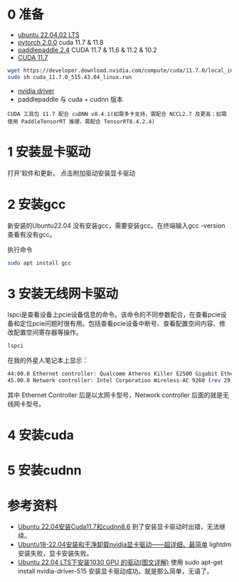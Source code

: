 
# 0 准备
* [ubuntu 22.04.02 LTS](https://releases.ubuntu.com/22.04/ubuntu-22.04.2-desktop-amd64.iso)
* [pytorch 2.0.0](https://pytorch.org/) cuda 11.7 & 11.8
* [paddlepaddle 2.4](https://www.paddlepaddle.org.cn/) CUDA 11.7 & 11.6 & 11.2 & 10.2
* [CUDA 11.7]()
```bash
wget https://developer.download.nvidia.com/compute/cuda/11.7.0/local_installers/cuda_11.7.0_515.43.04_linux.run
sudo sh cuda_11.7.0_515.43.04_linux.run
```
* [nvidia driver]()
* paddlepaddle 与 cuda + cudnn 版本
```
CUDA 工具包 11.7 配合 cuDNN v8.4.1(如需多卡支持，需配合 NCCL2.7 及更高；如需使用 PaddleTensorRT 推理，需配合 TensorRT8.4.2.4)
```

# 1 安装显卡驱动
打开‘软件和更新。
点击附加驱动安装显卡驱动

# 2 安装gcc
新安装的Ubuntu22.04 没有安装gcc，需要安装gcc。在终端输入gcc -version 查看有没有gcc。

执行命令
```bash
sudo apt install gcc
```

# 3 安装无线网卡驱动
lspci是查看设备上pcie设备信息的命令。该命令的不同参数配合，在查看pcie设备和定位pcie问题时很有用。包括查看pcie设备中断号、查看配置空间内容、修改配置空间寄存器等操作。
```bash
lspci
```
在我的外星人笔记本上显示：
```bash
44:00.0 Ethernet controller: Qualcomm Atheros Killer E2500 Gigabit Ethernet Controller (rev 10)
45.00.0 Network controller: Intel Corporation Wireless-AC 9260 (rev 29)
```
其中 Ethernet Controller 后是以太网卡型号，Network controller 后面的就是无线网卡型号。





# 4 安装cuda


# 5 安装cudnn



# 参考资料
* [Ubuntu 22.04安装Cuda11.7和cudnn8.6](https://zhuanlan.zhihu.com/p/581720480) 到了安装显卡驱动时出错，无法继续。
* [Ubuntu18-22.04安装和干净卸载nvidia显卡驱动——超详细、最简单](https://blog.csdn.net/Perfect886/article/details/119109380) lightdm 安装失败，显卡安装失败。
* [Ubuntu 22.04 LTS下安装1030 GPU 的驱动(图文详解)](https://blog.csdn.net/weixin_38493195/article/details/124380112) 使用 sudo apt-get install nvidia-driver-515 安装显卡驱动成功。就是那么简单，无语了。
